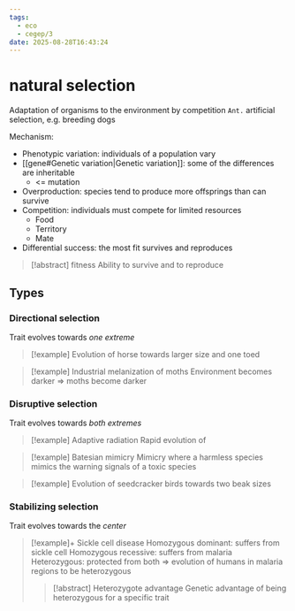 ```yaml
---
tags:
  - eco
  - cegep/3
date: 2025-08-28T16:43:24
---
```


# natural selection

Adaptation of organisms to the environment by competition
`Ant.` artificial selection, e.g. breeding dogs

Mechanism:

- Phenotypic variation: individuals of a population vary
- [[gene#Genetic variation|Genetic variation]]: some of the differences are inheritable
	- <= mutation
- Overproduction: species tend to produce more offsprings than can survive
- Competition: individuals must compete for limited resources
	- Food
	- Territory
	- Mate
- Differential success: the most fit survives and reproduces

> [!abstract] fitness
> Ability to survive and to reproduce

## Types

### Directional selection

Trait evolves towards *one extreme*

> [!example] Evolution of horse towards larger size and one toed

> [!example] Industrial melanization of moths
> Environment becomes darker => moths become darker

### Disruptive selection

Trait evolves towards *both extremes*

> [!example] Adaptive radiation
> Rapid evolution of 

> [!example] Batesian mimicry
> Mimicry where a harmless species mimics the warning signals of a toxic species

> [!example] Evolution of seedcracker birds towards two beak sizes

### Stabilizing selection

Trait evolves towards the *center*

> [!example]+ Sickle cell disease
> Homozygous dominant: suffers from sickle cell
> Homozygous recessive: suffers from malaria
> Heterozygous: protected from both
> => evolution of humans in malaria regions to be heterozygous
> 
> > [!abstract] Heterozygote advantage
> > Genetic advantage of being heterozygous for a specific trait